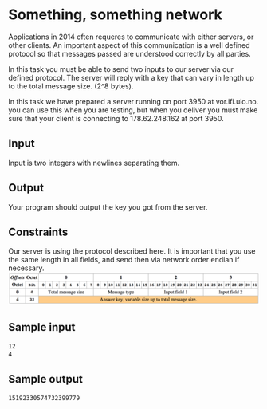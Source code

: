# Something, something network

Applications in 2014 often requeres to communicate with either servers, or 
other clients. An important aspect of this communication is a well defined
protocol so that messages passed are understood correctly by all parties.

In this task you must be able to send two inputs to our server via our defined
protocol. The server will reply with a key that can vary in length up to the
total message size. (2^8 bytes).

In this task we have prepared a server running on port 3950 at vor.ifi.uio.no.
you can use this when you are testing, but when you deliver you must make
sure that your client is connecting to 178.62.248.162 at port 3950.

## Input
Input is two integers with newlines separating them.

## Output
Your program should output the key you got from the server.

## Constraints

Our server is using the protocol described here. It is important that you use 
the same length in all fields, and send then via network order endian if 
necessary. 
![](../images/protocol.png)

## Sample input
```
12
4
```

## Sample output
```
15192330574732399779
```
